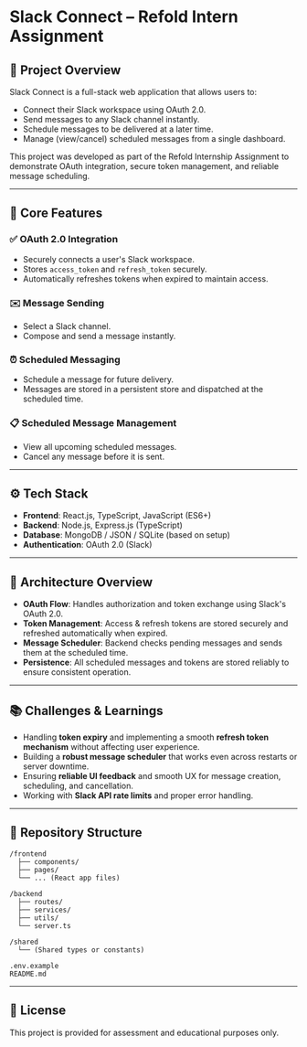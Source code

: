 # Slack Connect – Refold Intern Assignment

## 📌 Project Overview
Slack Connect is a full-stack web application that allows users to:
- Connect their Slack workspace using OAuth 2.0.
- Send messages to any Slack channel instantly.
- Schedule messages to be delivered at a later time.
- Manage (view/cancel) scheduled messages from a single dashboard.

This project was developed as part of the Refold Internship Assignment to demonstrate OAuth integration, secure token management, and reliable message scheduling.

---

## 🚀 Core Features

### ✅ OAuth 2.0 Integration
- Securely connects a user's Slack workspace.
- Stores `access_token` and `refresh_token` securely.
- Automatically refreshes tokens when expired to maintain access.

### ✉️ Message Sending
- Select a Slack channel.
- Compose and send a message instantly.

### ⏰ Scheduled Messaging
- Schedule a message for future delivery.
- Messages are stored in a persistent store and dispatched at the scheduled time.

### 📋 Scheduled Message Management
- View all upcoming scheduled messages.
- Cancel any message before it is sent.

---

## ⚙️ Tech Stack

- **Frontend**: React.js, TypeScript, JavaScript (ES6+)
- **Backend**: Node.js, Express.js (TypeScript)
- **Database**: MongoDB / JSON / SQLite (based on setup)
- **Authentication**: OAuth 2.0 (Slack)

---

## 🧱 Architecture Overview

- **OAuth Flow**: Handles authorization and token exchange using Slack's OAuth 2.0.
- **Token Management**: Access & refresh tokens are stored securely and refreshed automatically when expired.
- **Message Scheduler**: Backend checks pending messages and sends them at the scheduled time.
- **Persistence**: All scheduled messages and tokens are stored reliably to ensure consistent operation.

---

## 📚 Challenges & Learnings

- Handling **token expiry** and implementing a smooth **refresh token mechanism** without affecting user experience.
- Building a **robust message scheduler** that works even across restarts or server downtime.
- Ensuring **reliable UI feedback** and smooth UX for message creation, scheduling, and cancellation.
- Working with **Slack API rate limits** and proper error handling.

---

## 📎 Repository Structure

```
/frontend
  ├── components/
  ├── pages/
  └── ... (React app files)

/backend
  ├── routes/
  ├── services/
  ├── utils/
  └── server.ts

/shared
  └── (Shared types or constants)

.env.example
README.md
```

---

## 📄 License

This project is provided for assessment and educational purposes only.
